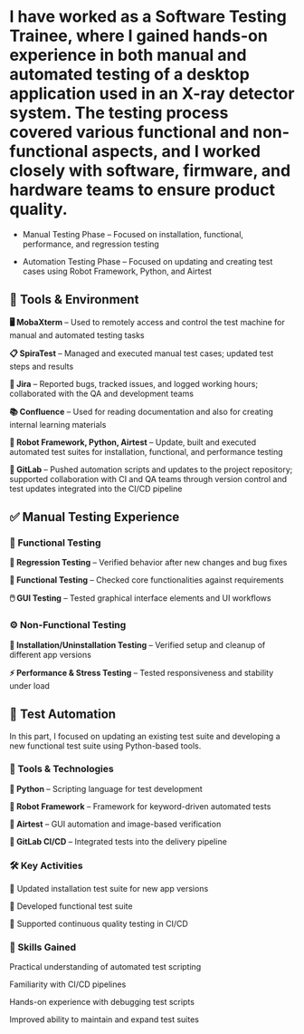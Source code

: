 #  I have worked as a Software Testing Trainee, where I gained hands-on experience in both manual and automated testing of a desktop application used in an X-ray detector system. The testing process covered various functional and non-functional aspects, and I worked closely with software, firmware, and hardware teams to ensure product quality.
- Manual Testing Phase – Focused on installation, functional, performance, and regression testing

- Automation Testing Phase – Focused on updating and creating test cases using Robot Framework, Python, and Airtest

## 🧰 Tools & Environment ##

**🖥️ MobaXterm** – Used to remotely access and control the test machine for manual and automated testing tasks

**📋 SpiraTest** – Managed and executed manual test cases; updated test steps and results

**🐞 Jira** – Reported bugs, tracked issues, and logged working hours; collaborated with the QA and development teams

**📚 Confluence** – Used for reading documentation and also for creating internal learning materials

**🧪 Robot Framework, Python, Airtest** – Update, built and executed automated test suites for installation, functional, and performance testing

**🧬 GitLab** – Pushed automation scripts and updates to the project repository; supported collaboration with CI and QA teams through version control and test updates integrated into the CI/CD pipeline

## ✅ Manual Testing Experience ##
### 🧩 Functional Testing
**🔁 Regression Testing** – Verified behavior after new changes and bug fixes

**🧪 Functional Testing** – Checked core functionalities against requirements

**🖱️ GUI Testing** – Tested graphical interface elements and UI workflows

### ⚙️ Non-Functional Testing
**💾 Installation/Uninstallation Testing** – Verified setup and cleanup of different app versions

**⚡ Performance & Stress Testing** – Tested responsiveness and stability under load

## 🤖 Test Automation 
In this part, I focused on updating an existing test suite and developing a new functional test suite using Python-based tools.

### 🧰 Tools & Technologies
**🐍 Python** – Scripting language for test development

**🤖 Robot Framework** – Framework for keyword-driven automated tests

**🧪 Airtest** – GUI automation and image-based verification

**🔗 GitLab CI/CD** – Integrated tests into the delivery pipeline

### 🛠️ Key Activities
🔧 Updated installation test suite for new app versions

🧪 Developed functional test suite

🔁 Supported continuous quality testing in CI/CD

### 🚀 Skills Gained
Practical understanding of automated test scripting

Familiarity with CI/CD pipelines

Hands-on experience with debugging test scripts

Improved ability to maintain and expand test suites

